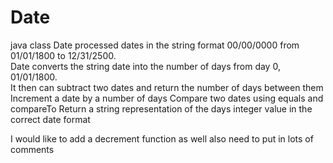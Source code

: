 # Date
java class Date processed dates in the string format 00/00/0000 from 01/01/1800 to 12/31/2500.  
Date converts the string date into the number of days from day 0, 01/01/1800.  
It then can subtract two dates and return the number of days between them 
Increment a date by a number of days
Compare two dates using equals and compareTo 
Return a string representation of the days integer value in the correct date format 


I would like to add a decrement function as well
also need to put in lots of comments 
